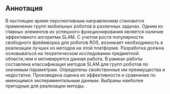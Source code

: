 ## Аннотация

В настоящее время перспективным направлением становится применение групп мобильных роботов в различных задачах. Одним из главных элементов их успешного функционирования является наличие эффективного алгоритма SLAM. С учетом роста популярности свободного фреймворка для роботов ROS, возникает необходимость в реализации лучших из методов на этой платформе. Разработка должна основываться на теоретическом исследовании предметной области,чем и мотивируется данная работа. В рамках работы составлена классификация методов SLAM для групп роботов по значимым параметрам. Определены свойственные им преимущества и недостатки. Произведена оценка их эффективности и сравнение по имеющимся экспериментальным данным. Выбраны наиболее пригодные для реализации методы.